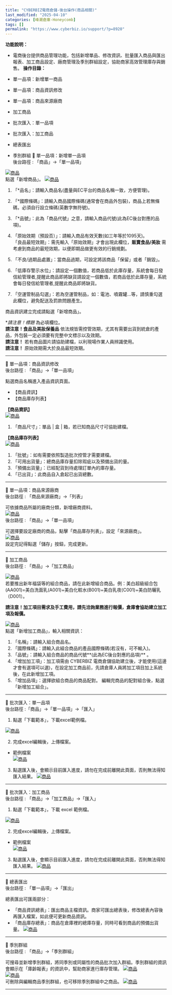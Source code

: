 ```yaml
---
title: "CYBERBIZ電商倉儲-後台操作(商品相關)"
last_modified: "2025-04-10"
categories: [峰潮倉庫-Honeycomb]
tags: []
permalink: "https://www.cyberbiz.io/support/?p=8920"
---
```


**功能說明：**  

* 電商後台提供商品管理功能，包括新增單品、修改資訊、批量匯入商品與匯出報表、加工商品設定、廠商管理及季別群組設定，協助商家高效管理庫存與銷售。
**操作目錄：**

* 單一品項：新增單一商品
* 單一品項：商品資訊修改
* 單一品項：商品來源廠商
* 加工商品
* 批次匯入：單一品項
* 批次匯入：加工商品
* 總表匯出
* 季別群組
📌 單一品項：新增單一品項  
後台路徑 : 「商品」→「單一品項」  

[![商品](https://www.cyberbiz.io/support/wp-content/uploads/倉儲_商品01.png)](https://www.cyberbiz.io/support/wp-content/uploads/倉儲_商品01.png)  
點選「新增商品」。 [![商品](https://www.cyberbiz.io/support/wp-content/uploads/倉儲_商品02.png)](https://www.cyberbiz.io/support/wp-content/uploads/倉儲_商品02.png)

1. 「*品名」：請輸入商品名(盡量與EC平台的商品名稱一致，方便管理)。


2. 「*國際條碼」：請輸入商品國際條碼(通常會在商品外包裝)，商品上若無條碼，必須自行設立條碼(英數字無符號)。


3. 「*品號」：此為「商品代號」之意，請輸入商品代號(此為EC後台對應的品項)。


4. 「原始效期（預設否）」：請輸入商品有效天數(如三年等於1095天)。  
「良品最短效期」：需先輸入「原始效期」才會出現此欄位，**販賣食品/美妝** 需考慮到商品的最短效期，以便即期品做更有效的行銷規劃。



5. 「不良/過期品處置」：當商品過期，可設定將該商品「保留」或者「銷毀」。


6. 「低庫存警示水位」：請設定一個數值，若商品低於此庫存量，系統會每日發信給管理者,提醒此商品即將缺貨請設定一個數值，若商品低於此庫存量，系統會每日發信給管理者,提醒此商品即將缺貨。


7. 「空運管制品勾選」：若為空運管制品，如：電池、噴霧罐…等，請慎重勾選此欄位，避免配送及罰款問題產生。

商品資訊建立完成請點選「新增商品」。  

**請注意！*標題** 為必填欄位。  
**請注意！食品及美妝保養品** 依法規皆需控管效期，尤其有需要出貨到統倉的產品，外包裝一定必須要有完整中文標示以及效期。  
**請注意！** 若有商品圖片請協助建檔，以利現場作業人員辨識使用。  
**請注意！** 原始效期需大於良品最短效期。  

* * *

📌 單一品項：商品資訊修改  
後台路徑 : 「商品」→「單一品項」  

點選商品名稱進入產品資訊頁面。

* 【商品資訊】
* 【商品庫存列表】

**【商品資訊】**  
[![商品](https://www.cyberbiz.io/support/wp-content/uploads/倉儲_商品03.png)](https://www.cyberbiz.io/support/wp-content/uploads/倉儲_商品03.png)

1. 「商品尺寸」：單品 | 盒 | 箱，若已知商品尺寸可協助建檔。

**【商品庫存列表】**  
[![商品](https://www.cyberbiz.io/support/wp-content/uploads/倉儲_商品04.png)](https://www.cyberbiz.io/support/wp-content/uploads/倉儲_商品04.png)

1. 「批號」：如有需要依照製造批次控管才需要建檔。
2. 「可用出貨量」：總商品庫存量扣除瑕疵以及預備出貨的量。
3. 「預備出貨量」：已經配貨到待處理訂單內的庫存量。
4. 「已出貨」：此商品自入倉起已出貨總數。


* * *

📌 單一品項：商品來源廠商  
後台路徑 : 「商品來源廠商」→「列表」  

可依據商品所屬的廠商分類，新增廠商資料。  
[![商品](https://www.cyberbiz.co/support/wp-content/uploads/2020/08/峰潮新增商品15.png)](https://www.cyberbiz.co/support/wp-content/uploads/2020/08/峰潮新增商品15.png)  
後台路徑 : 「商品」→「單一品項」  

可選擇要設定廠商的商品，點擊「商品庫存列表」，設定「來源廠商」。  
[![商品](https://www.cyberbiz.io/support/wp-content/uploads/倉儲_商品06.png)](https://www.cyberbiz.io/support/wp-content/uploads/倉儲_商品06.png)  
設定完記得點選「儲存」按鈕，完成更新。  

* * *

📌 加工商品  
後台路徑 : 「商品」→「加工商品」  

[![商品](https://www.cyberbiz.io/support/wp-content/uploads/倉儲_商品05.png)](https://www.cyberbiz.io/support/wp-content/uploads/倉儲_商品05.png)  
若要推出新年福袋等的組合商品，請在此新增組合商品。例：美白超級組合包(AA001)=美白洗面乳(A001)+美白化粧水(B001)+美白乳夜(C001)+美白防曬乳（D001）。  

**請注意！加工項目需求及手工費用，請先洽詢業務進行報價，倉庫會協助建立加工項及報價。**  

[![商品](https://www.cyberbiz.co/support/wp-content/uploads/2020/08/峰潮新增商品08.png)](https://www.cyberbiz.co/support/wp-content/uploads/2020/08/峰潮新增商品08.png)  
點選「新增加工商品」，輸入相關資訊：

1. 「名稱」：請輸入組合商品名。
2. 「國際條碼」：請輸入此組合商品的產品國際條碼(若沒有，可不輸入)。
3. 「品號」：請輸入組合商品的商品代號**(此為EC後台對應的品項)** 。
4. 「增加加工項」：加工項需由 CYBERBIZ 電商倉儲協助建立後，才能使用(這邊才會有選項可以選)，在設定加工商品前，先請倉庫人員將加工項目加上系統後，在此新增加工項。 
5. 「增加品項」：選擇欲組合商品的商品配對。
編輯完商品的配對組合後，點選「新增加工組合」。

* * *

📌 批次匯入：單一品項  
後台路徑 :「商品」→「單一品項」→「匯入」  


1. 點選「下載範本」，下載excel範例檔。

[![商品](https://www.cyberbiz.co/support/wp-content/uploads/2020/08/峰潮新增商品11.png)](https://www.cyberbiz.co/support/wp-content/uploads/2020/08/峰潮新增商品11.png)  

2. 完成excel編輯後，上傳檔案。  


* 範例檔案  
[![商品](https://www.cyberbiz.co/support/wp-content/uploads/2020/08/峰潮新增商品12.png)](https://www.cyberbiz.co/support/wp-content/uploads/2020/08/峰潮新增商品12.png)  



3. 點選匯入後，會顯示目前匯入進度，請勿在完成前離開此頁面，否則無法得知匯入結果。 [![商品](https://www.cyberbiz.co/support/wp-content/uploads/2020/08/峰潮新增商品10.png)](https://www.cyberbiz.co/support/wp-content/uploads/2020/08/峰潮新增商品10.png)  

* * *

📌 批次匯入：加工商品  
後台路徑 : 「商品」→「加工商品」→「匯入」  


1. 點選「下載範本」，下載 excel 範例檔。

[![商品](https://www.cyberbiz.co/support/wp-content/uploads/峰潮新增商品01.png)](https://www.cyberbiz.co/support/wp-content/uploads/峰潮新增商品01.png)  

2. 完成excel編輯後，上傳檔案。  


* 範例檔案  
[![商品](https://www.cyberbiz.co/support/wp-content/uploads/2020/08/峰潮新增商品13.png)](https://www.cyberbiz.co/support/wp-content/uploads/2020/08/峰潮新增商品13.png)  



3. 點選匯入後，會顯示目前匯入進度，請勿在完成前離開此頁面，否則無法得知匯入結果。 [![商品](https://www.cyberbiz.co/support/wp-content/uploads/2020/08/峰潮新增商品10.png)](https://www.cyberbiz.co/support/wp-content/uploads/2020/08/峰潮新增商品10.png)  

* * *

📌 總表匯出  
後台路徑 : 「單一品項」→「匯出」  

總表匯出可匯兩部分：

* 「商品資訊總表」：匯出商品主檔資訊。商家可匯出總表後，修改總表內容後再匯入檔案，如此便可更新商品資訊。
* 「商品庫存總表」：商品在倉庫裡的總庫存量，同時可看到商品的預備出貨量。
[![商品](https://www.cyberbiz.co/support/wp-content/uploads/2020/08/峰潮新增商品14.png)](https://www.cyberbiz.co/support/wp-content/uploads/2020/08/峰潮新增商品14.png)  

* * *

📌 季別群組  
後台路徑 : 「商品」→「季別群組」  

可搜尋並新增季別群組，將同季別或同屬性的商品批次加入群組。季別群組的資訊會顯示在「庫齡報表」的資訊中，幫助商家進行庫存管理。
[![商品](https://www.cyberbiz.io/support/wp-content/uploads/峰潮新增商品20.png)](https://www.cyberbiz.io/support/wp-content/uploads/峰潮新增商品20.png)  
[![商品](https://www.cyberbiz.io/support/wp-content/uploads/峰潮新增商品21.png)](https://www.cyberbiz.io/support/wp-content/uploads/峰潮新增商品21.png)  
可刪除與編輯商品季別群組，也可移除季別群組中之商品。 [![商品](https://www.cyberbiz.io/support/wp-content/uploads/峰潮新增商品22.png)](https://www.cyberbiz.io/support/wp-content/uploads/峰潮新增商品22.png)  

* * *

